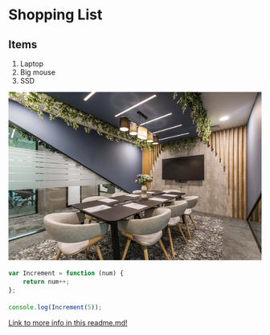 # Shopping List
## Items

1. Laptop
2. Big mouse
3. SSD

![alt text](office.png)

``` js
var Increment = function (num) {
    return num++;
};

console.log(Increment(5));
```

[Link to more info in this readme.md!](/_learn/markdown-cheat-sheet.md)